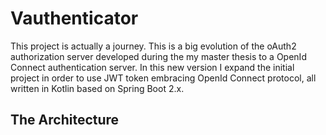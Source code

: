 # Vauthenticator

This project is actually a journey. This is a big evolution of the oAuth2 authorization server 
developed during the my master thesis to a OpenId Connect authentication server.
In this new version I expand the initial project in order to use JWT token embracing OpenId Connect protocol,
all written in Kotlin based on Spring Boot 2.x. 

## The Architecture

